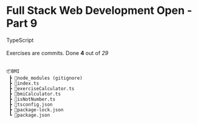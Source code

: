 <h1>Full Stack Web Development Open - Part 9</h1>

TypeScript</br></br>
Exercises are commits. Done **4** out of _29_
</br></br>

```
📦BMI
 ┣ 📂node_modules (gitignore)
 ┣ 📜index.ts
 ┣ 📜exerciseCalculator.ts
 ┣ 📜bmiCalculator.ts
 ┣ 📜isNotNumber.ts
 ┣ 📜tsconfig.json
 ┣ 📜package-lock.json
 ┗ 📜package.json
```
